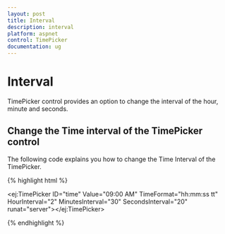 ```yaml
---
layout: post
title: Interval
description: interval
platform: aspnet
control: TimePicker
documentation: ug
---
```


# Interval

TimePicker control provides an option to change the interval of the hour, minute and seconds. 

## Change the Time interval of the TimePicker control

The following code explains you how to change the Time Interval of the TimePicker.

{% highlight html %}

<ej:TimePicker ID="time" Value="09:00 AM" TimeFormat="hh:mm:ss tt" HourInterval="2" MinutesInterval="30" SecondsInterval="20" runat="server"></ej:TimePicker>



{% endhighlight %}



